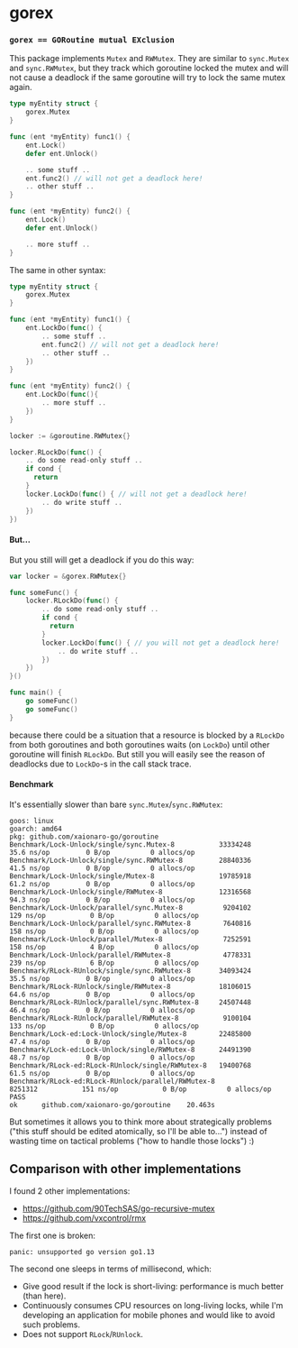 # gorex

### `gorex == GORoutine mutual EXclusion`

This package implements `Mutex` and `RWMutex`. They are similar to `sync.Mutex` and `sync.RWMutex`, but
they track which goroutine locked the mutex and will not cause a deadlock if
the same goroutine will try to lock the same mutex again.

```go
type myEntity struct {
    gorex.Mutex
}

func (ent *myEntity) func1() {
    ent.Lock()
    defer ent.Unlock()

    .. some stuff ..
    ent.func2() // will not get a deadlock here!
    .. other stuff ..
}

func (ent *myEntity) func2() {
    ent.Lock()
    defer ent.Unlock()

    .. more stuff ..
}
```

The same in other syntax:
```go
type myEntity struct {
    gorex.Mutex
}

func (ent *myEntity) func1() {
    ent.LockDo(func() {
        .. some stuff ..
        ent.func2() // will not get a deadlock here!
        .. other stuff ..
    })
}

func (ent *myEntity) func2() {
    ent.LockDo(func(){
        .. more stuff ..
    })
}
```

```go
locker := &goroutine.RWMutex{}

locker.RLockDo(func() {
    .. do some read-only stuff ..
    if cond {
      return
    }
    locker.LockDo(func() { // will not get a deadlock here!
        .. do write stuff ..
    })
})
```

#### But...

But you still will get a deadlock if you do this way:
```go
var locker = &gorex.RWMutex{}

func someFunc() {
    locker.RLockDo(func() {
        .. do some read-only stuff ..
        if cond {
          return
        }
        locker.LockDo(func() { // you will not get a deadlock here!
            .. do write stuff ..
        })
    })
}()

func main() {
    go someFunc()
    go someFunc()
}
```
because there could be a situation that a resource is blocked by a `RLockDo` from
both goroutines and both goroutines waits (on `LockDo`) until other goroutine
will finish `RLockDo`. But still you will easily see the reason of deadlocks due
to `LockDo`-s in the call stack trace.

#### Benchmark

It's essentially slower than bare `sync.Mutex`/`sync.RWMutex`:

```
goos: linux
goarch: amd64
pkg: github.com/xaionaro-go/goroutine
Benchmark/Lock-Unlock/single/sync.Mutex-8         	33334248	        35.6 ns/op	       0 B/op	       0 allocs/op
Benchmark/Lock-Unlock/single/sync.RWMutex-8       	28840336	        41.5 ns/op	       0 B/op	       0 allocs/op
Benchmark/Lock-Unlock/single/Mutex-8              	19785918	        61.2 ns/op	       0 B/op	       0 allocs/op
Benchmark/Lock-Unlock/single/RWMutex-8            	12316568	        94.3 ns/op	       0 B/op	       0 allocs/op
Benchmark/Lock-Unlock/parallel/sync.Mutex-8       	 9204102	       129 ns/op	       0 B/op	       0 allocs/op
Benchmark/Lock-Unlock/parallel/sync.RWMutex-8     	 7640816	       158 ns/op	       0 B/op	       0 allocs/op
Benchmark/Lock-Unlock/parallel/Mutex-8            	 7252591	       158 ns/op	       4 B/op	       0 allocs/op
Benchmark/Lock-Unlock/parallel/RWMutex-8          	 4778331	       239 ns/op	       6 B/op	       0 allocs/op
Benchmark/RLock-RUnlock/single/sync.RWMutex-8     	34093424	        35.5 ns/op	       0 B/op	       0 allocs/op
Benchmark/RLock-RUnlock/single/RWMutex-8          	18106015	        64.6 ns/op	       0 B/op	       0 allocs/op
Benchmark/RLock-RUnlock/parallel/sync.RWMutex-8   	24507448	        46.4 ns/op	       0 B/op	       0 allocs/op
Benchmark/RLock-RUnlock/parallel/RWMutex-8        	 9100104	       133 ns/op	       0 B/op	       0 allocs/op
Benchmark/Lock-ed:Lock-Unlock/single/Mutex-8      	22485800	        47.4 ns/op	       0 B/op	       0 allocs/op
Benchmark/Lock-ed:Lock-Unlock/single/RWMutex-8    	24491390	        48.7 ns/op	       0 B/op	       0 allocs/op
Benchmark/RLock-ed:RLock-RUnlock/single/RWMutex-8 	19400768	        61.5 ns/op	       0 B/op	       0 allocs/op
Benchmark/RLock-ed:RLock-RUnlock/parallel/RWMutex-8         	 8251312	       151 ns/op	       0 B/op	       0 allocs/op
PASS
ok  	github.com/xaionaro-go/goroutine	20.463s
```

But sometimes it allows you to think more about strategically problems
("this stuff should be edited atomically, so I'll be able to...")
instead of wasting time on tactical problems ("how to handle those locks") :)

## Comparison with other implementations

I found 2 other implementations:
* https://github.com/90TechSAS/go-recursive-mutex
* https://github.com/vxcontrol/rmx

The first one is broken:
```
panic: unsupported go version go1.13
```

The second one sleeps in terms of millisecond, which:
* Give good result if the lock is short-living: performance is much better (than here).
* Continuously consumes CPU resources on long-living locks, while I'm developing an application for mobile phones and would like to avoid such problems.
* Does not support `RLock`/`RUnlock`.
